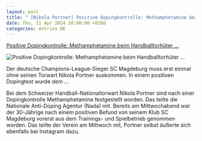 ```yaml
---
layout: post
title: " [Nikola Portner] Positive Dopingkontrolle: Methamphetamine beim Handballtorhüter ..."
date: Thu, 11 Apr 2024 10:00:00 +0200
categories: entries DE
---
```

[Positive Dopingkontrolle: Methamphetamine beim Handballtorhüter ...](https://www.spiegel.de/sport/handball/nikola-portner-methamphetamine-beim-handball-torhueter-von-magdeburg-gefunden-a-2ebaf212-138b-45ee-8c06-8ab0d89c15eb)

![Positive Dopingkontrolle: Methamphetamine beim Handballtorhüter ...](https://cdn.prod.www.spiegel.de/images/c6d46df5-1ea1-4688-9bee-0ad56aaf58b9_w1200_r1.778_fpx49_fpy36.jpg)

Der deutsche Champions-League-Sieger SC Magdeburg muss erst einmal ohne seinen Torwart Nikola Portner auskommen. In einem positiven Dopingtest wurde dem ...

Bei dem Schweizer Handball-Nationaltorwart Nikola Portner sind nach einer Dopingkontrolle Methamphetamine festgestellt worden. Das teilte die Nationale Anti-Doping Agentur (Nada) mit. Bereits am Mittwochabend war der 30-Jährige nach einem positiven Befund von seinem Klub SC Magdeburg vorerst aus dem Trainings- und Spielbetrieb genommen worden. Das teilte der Verein am Mittwoch mit, Portner selbst äußerte sich ebenfalls bei Instagram dazu.

